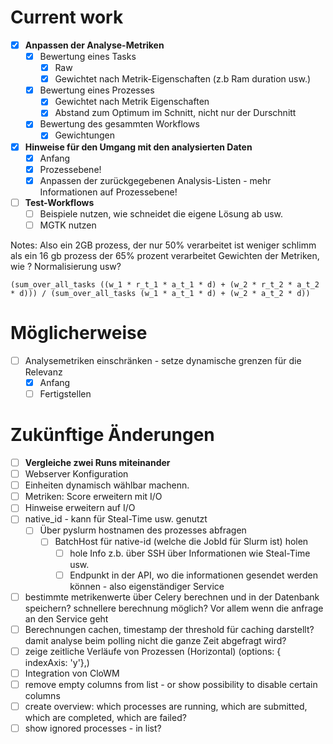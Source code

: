 # Current work
- [x] **Anpassen der Analyse-Metriken**
  - [x] Bewertung eines Tasks
    - [x] Raw
    - [x] Gewichtet nach Metrik-Eigenschaften (z.b Ram duration usw.)
  - [x] Bewertung eines Prozesses
    - [x] Gewichtet nach Metrik Eigenschaften
    - [x] Abstand zum Optimum im Schnitt, nicht nur der Durschnitt
  - [x] Bewertung des gesammten Workflows
    - [x] Gewichtungen
- [x] **Hinweise für den Umgang mit den analysierten Daten**
  - [x] Anfang
  - [x] Prozessebene!
  - [x] Anpassen der zurückgegebenen Analysis-Listen - mehr Informationen auf Prozessebene!
- [ ] **Test-Workflows** 
  - [ ] Beispiele nutzen, wie schneidet die eigene Lösung ab usw.
  - [ ] MGTK nutzen

Notes:
Also ein 2GB prozess, der nur 50% verarbeitet ist weniger schlimm als ein 16 gb prozess der 65% prozent verarbeitet
Gewichten der Metriken, wie ? Normalisierung usw?

`(sum_over_all_tasks ((w_1 * r_t_1 * a_t_1 * d) + (w_2 * r_t_2 * a_t_2 * d))) / (sum_over_all_tasks (w_1 * a_t_1 * d) + (w_2 * a_t_2 * d))
`


# Möglicherweise

- [ ] Analysemetriken einschränken - setze dynamische grenzen für die Relevanz
  - [x] Anfang
  - [ ] Fertigstellen

# Zukünftige Änderungen
- [ ] **Vergleiche zwei Runs miteinander** 
- [ ] Webserver Konfiguration
- [ ] Einheiten dynamisch wählbar machenn.
- [ ] Metriken: Score erweitern mit I/O
- [ ] Hinweise erweitern auf I/O
- [ ] native_id - kann für Steal-Time usw. genutzt
  - [ ] Über pyslurm hostnamen des prozesses abfragen
    - [ ] BatchHost für native-id (welche die JobId für Slurm ist) holen
      - [ ] hole Info z.b. über SSH über Informationen wie Steal-Time usw.
      - [ ] Endpunkt in der API, wo die informationen gesendet werden können - also eigenständiger Service
- [ ] bestimmte metrikenwerte über Celery berechnen und in der Datenbank speichern? schnellere berechnung möglich? Vor allem wenn die anfrage an den Service geht
- [ ] Berechnungen cachen, timestamp der threshold für caching darstellt? damit analyse beim polling nicht die ganze Zeit abgefragt wird?
- [ ] zeige zeitliche Verläufe von Prozessen (Horizontal) (options: { indexAxis: 'y'},)
- [ ] Integration von CloWM
- [ ] remove empty columns from list - or show possibility to disable certain columns  
- [ ] create overview: which processes are running, which are submitted, which are completed, which are failed?
- [ ] show ignored processes - in list?
